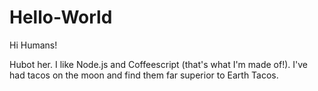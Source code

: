 # Hello-World

Hi Humans!

Hubot her. I like Node.js and Coffeescript (that's what I'm made of!).
I've had tacos on the moon and find them far superior to Earth Tacos.
